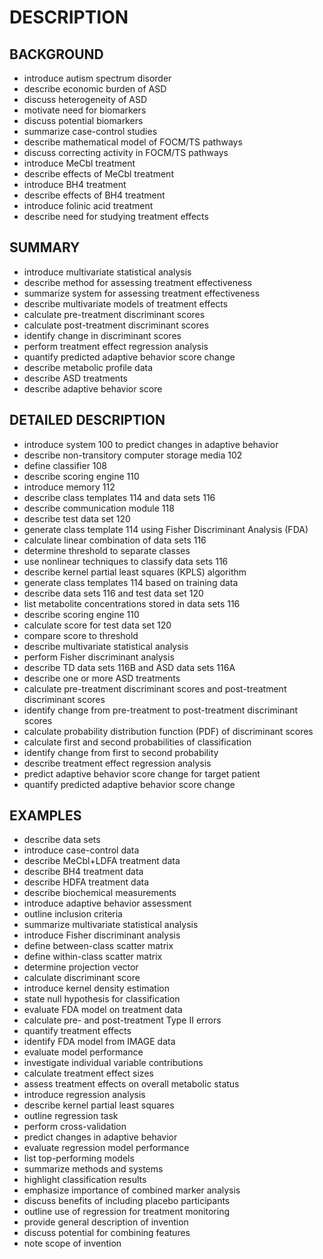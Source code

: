 # DESCRIPTION

## BACKGROUND

- introduce autism spectrum disorder
- describe economic burden of ASD
- discuss heterogeneity of ASD
- motivate need for biomarkers
- discuss potential biomarkers
- summarize case-control studies
- describe mathematical model of FOCM/TS pathways
- discuss correcting activity in FOCM/TS pathways
- introduce MeCbl treatment
- describe effects of MeCbl treatment
- introduce BH4 treatment
- describe effects of BH4 treatment
- introduce folinic acid treatment
- describe need for studying treatment effects

## SUMMARY

- introduce multivariate statistical analysis
- describe method for assessing treatment effectiveness
- summarize system for assessing treatment effectiveness
- describe multivariate models of treatment effects
- calculate pre-treatment discriminant scores
- calculate post-treatment discriminant scores
- identify change in discriminant scores
- perform treatment effect regression analysis
- quantify predicted adaptive behavior score change
- describe metabolic profile data
- describe ASD treatments
- describe adaptive behavior score

## DETAILED DESCRIPTION

- introduce system 100 to predict changes in adaptive behavior
- describe non-transitory computer storage media 102
- define classifier 108
- describe scoring engine 110
- introduce memory 112
- describe class templates 114 and data sets 116
- describe communication module 118
- describe test data set 120
- generate class template 114 using Fisher Discriminant Analysis (FDA)
- calculate linear combination of data sets 116
- determine threshold to separate classes
- use nonlinear techniques to classify data sets 116
- describe kernel partial least squares (KPLS) algorithm
- generate class templates 114 based on training data
- describe data sets 116 and test data set 120
- list metabolite concentrations stored in data sets 116
- describe scoring engine 110
- calculate score for test data set 120
- compare score to threshold
- describe multivariate statistical analysis
- perform Fisher discriminant analysis
- describe TD data sets 116B and ASD data sets 116A
- describe one or more ASD treatments
- calculate pre-treatment discriminant scores and post-treatment discriminant scores
- identify change from pre-treatment to post-treatment discriminant scores
- calculate probability distribution function (PDF) of discriminant scores
- calculate first and second probabilities of classification
- identify change from first to second probability
- describe treatment effect regression analysis
- predict adaptive behavior score change for target patient
- quantify predicted adaptive behavior score change

## EXAMPLES

- describe data sets
- introduce case-control data
- describe MeCbl+LDFA treatment data
- describe BH4 treatment data
- describe HDFA treatment data
- describe biochemical measurements
- introduce adaptive behavior assessment
- outline inclusion criteria
- summarize multivariate statistical analysis
- introduce Fisher discriminant analysis
- define between-class scatter matrix
- define within-class scatter matrix
- determine projection vector
- calculate discriminant score
- introduce kernel density estimation
- state null hypothesis for classification
- evaluate FDA model on treatment data
- calculate pre- and post-treatment Type II errors
- quantify treatment effects
- identify FDA model from IMAGE data
- evaluate model performance
- investigate individual variable contributions
- calculate treatment effect sizes
- assess treatment effects on overall metabolic status
- introduce regression analysis
- describe kernel partial least squares
- outline regression task
- perform cross-validation
- predict changes in adaptive behavior
- evaluate regression model performance
- list top-performing models
- summarize methods and systems
- highlight classification results
- emphasize importance of combined marker analysis
- discuss benefits of including placebo participants
- outline use of regression for treatment monitoring
- provide general description of invention
- discuss potential for combining features
- note scope of invention

